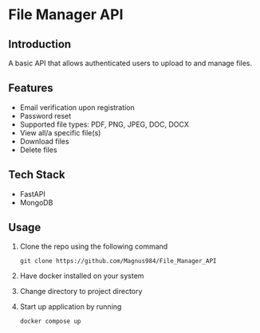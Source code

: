# File Manager API

## Introduction

A basic API that allows authenticated users to upload to and manage files.

## Features

- Email verification upon registration
- Password reset
- Supported file types: PDF, PNG, JPEG, DOC, DOCX
- View all/a specific file(s)
- Download files
- Delete files

## Tech Stack

- FastAPI
- MongoDB

## Usage

1. Clone the repo using the following command

    ```git clone https://github.com/Magnus984/File_Manager_API```

2. Have docker installed on your system

3. Change directory to project directory

4. Start up application by running

    ```docker compose up```

